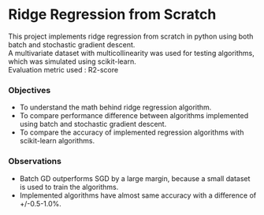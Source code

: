 # Ridge Regression from Scratch

This project implements ridge regression from scratch in python using both batch and stochastic gradient descent.  
A multivariate dataset with multicollinearity was used for testing algorithms, which was simulated using scikit-learn.   
Evaluation metric used : R2-score

### Objectives
- To understand the math behind ridge regression algorithm.
- To compare performance difference between algorithms implemented using batch and stochastic gradient descent.
- To compare the accuracy of implemented regression algorithms with scikit-learn algorithms.

### Observations 

- Batch GD outperforms SGD by a large margin, because a small dataset is used to train the algorithms.
- Implemented algorithms have almost same accuracy with a difference of +/-0.5-1.0%.



